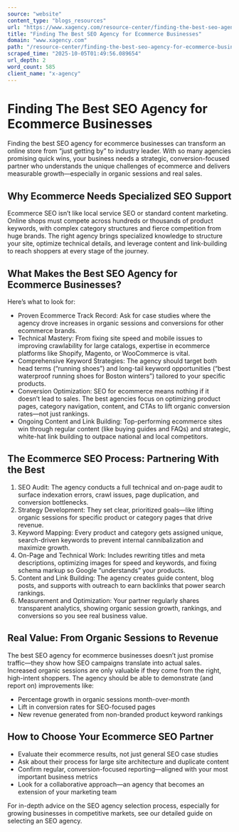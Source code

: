 ```yaml
---
source: "website"
content_type: "blogs_resources"
url: "https://www.xagency.com/resource-center/finding-the-best-seo-agency-for-ecommerce-businesses"
title: "Finding The Best SEO Agency for Ecommerce Businesses"
domain: "www.xagency.com"
path: "/resource-center/finding-the-best-seo-agency-for-ecommerce-businesses"
scraped_time: "2025-10-05T01:49:56.089654"
url_depth: 2
word_count: 585
client_name: "x-agency"
---
```


# Finding The Best SEO Agency for Ecommerce Businesses

Finding the best SEO agency for ecommerce businesses can transform an online store from “just getting by” to industry leader. With so many agencies promising quick wins, your business needs a strategic, conversion-focused partner who understands the unique challenges of ecommerce and delivers measurable growth—especially in organic sessions and real sales.

## Why Ecommerce Needs Specialized SEO Support

Ecommerce SEO isn’t like local service SEO or standard content marketing. Online shops must compete across hundreds or thousands of product keywords, with complex category structures and fierce competition from huge brands. The right agency brings specialized knowledge to structure your site, optimize technical details, and leverage content and link-building to reach shoppers at every stage of the journey.

## What Makes the Best SEO Agency for Ecommerce Businesses?

Here’s what to look for:

* Proven Ecommerce Track Record: Ask for case studies where the agency drove increases in organic sessions and conversions for other ecommerce brands.
* Technical Mastery: From fixing site speed and mobile issues to improving crawlability for large catalogs, expertise in ecommerce platforms like Shopify, Magento, or WooCommerce is vital.
* Comprehensive Keyword Strategies: The agency should target both head terms (“running shoes”) and long-tail keyword opportunities (“best waterproof running shoes for Boston winters”) tailored to your specific products.
* Conversion Optimization: SEO for ecommerce means nothing if it doesn’t lead to sales. The best agencies focus on optimizing product pages, category navigation, content, and CTAs to lift organic conversion rates—not just rankings.
* Ongoing Content and Link Building: Top-performing ecommerce sites win through regular content (like buying guides and FAQs) and strategic, white-hat link building to outpace national and local competitors.

## The Ecommerce SEO Process: Partnering With the Best

1. SEO Audit: The agency conducts a full technical and on-page audit to surface indexation errors, crawl issues, page duplication, and conversion bottlenecks.
2. Strategy Development: They set clear, prioritized goals—like lifting organic sessions for specific product or category pages that drive revenue.
3. Keyword Mapping: Every product and category gets assigned unique, search-driven keywords to prevent internal cannibalization and maximize growth.
4. On-Page and Technical Work: Includes rewriting titles and meta descriptions, optimizing images for speed and keywords, and fixing schema markup so Google “understands” your products.
5. Content and Link Building: The agency creates guide content, blog posts, and supports with outreach to earn backlinks that power search rankings.
6. Measurement and Optimization: Your partner regularly shares transparent analytics, showing organic session growth, rankings, and conversions so you see real business value.

## Real Value: From Organic Sessions to Revenue

The best SEO agency for ecommerce businesses doesn’t just promise traffic—they show how SEO campaigns translate into actual sales. Increased organic sessions are only valuable if they come from the right, high-intent shoppers. The agency should be able to demonstrate (and report on) improvements like:

* Percentage growth in organic sessions month-over-month
* Lift in conversion rates for SEO-focused pages
* New revenue generated from non-branded product keyword rankings

## How to Choose Your Ecommerce SEO Partner

* Evaluate their ecommerce results, not just general SEO case studies
* Ask about their process for large site architecture and duplicate content
* Confirm regular, conversion-focused reporting—aligned with your most important business metrics
* Look for a collaborative approach—an agency that becomes an extension of your marketing team

For in-depth advice on the SEO agency selection process, especially for growing businesses in competitive markets, see our detailed guide on selecting an SEO agency.